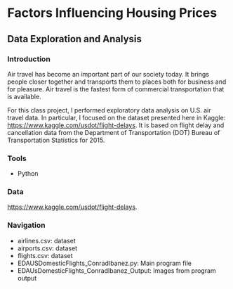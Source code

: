 # Factors Influencing Housing Prices
## Data Exploration and Analysis

### Introduction
Air travel has become an important part of our society today.  It brings people closer together and transports them to places both for business and for pleasure.  Air travel is the fastest form of commercial transportation that is available.  

For this class project, I performed exploratory data analysis on U.S. air travel data.  In particular, I focused on the dataset presented here in Kaggle: https://www.kaggle.com/usdot/flight-delays.  It is based on flight delay and cancellation data from the Department of Transportation (DOT) Bureau of Transportation Statistics for 2015.  


### Tools
* Python

### Data
https://www.kaggle.com/usdot/flight-delays.


### Navigation
* airlines.csv: dataset
* airports.csv: dataset
* flights.csv: dataset
* EDAUSDomesticFlights_ConradIbanez.py: Main program file
* EDAUsDomesticFlights_ConradIbanez_Output: Images from program output

